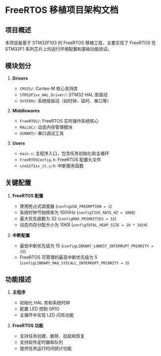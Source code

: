 # FreeRTOS 移植项目架构文档

## 项目概述

本项目是基于 STM32F103 的 FreeRTOS 移植工程，主要实现了 FreeRTOS 在 STM32F1 系列芯片上的运行环境配置和基础功能验证。

## 模块划分

1. **Drivers**
   - `CMSIS/`: Cortex-M 核心支持库
   - `STM32F1xx_HAL_Driver/`: STM32 HAL 库驱动
   - `SYSTEM/`: 系统级驱动（如时钟、延时、串口等）

2. **Middlewares**
   - `FreeRTOS/`: FreeRTOS 实时操作系统核心
   - `MALLOC/`: 动态内存管理模块
   - `USMART/`: 串口调试工具

3. **Users**
   - `main.c`: 主程序入口，包含任务初始化和主循环
   - `FreeRTOSConfig.h`: FreeRTOS 配置头文件
   - `stm32f1xx_it.c/h`: 中断服务函数

## 关键配置

1. **FreeRTOS 配置**
   - 使用抢占式调度器 (`configUSE_PREEMPTION = 1`)
   - 系统时钟节拍频率为 1000Hz (`configTICK_RATE_HZ = 1000`)
   - 最大优先级数为 32 (`configMAX_PRIORITIES = 32`)
   - 动态内存分配大小为 10KB (`configTOTAL_HEAP_SIZE = 10 * 1024`)

2. **中断配置**
   - 最低中断优先级为 15 (`configLIBRARY_LOWEST_INTERRUPT_PRIORITY = 15`)
   - FreeRTOS 可管理的最高中断优先级为 5 (`configLIBRARY_MAX_SYSCALL_INTERRUPT_PRIORITY = 5`)

## 功能描述

1. **主程序**
   - 初始化 HAL 库和系统时钟
   - 配置 LED 控制 GPIO
   - 主循环中实现 LED 闪烁功能

2. **FreeRTOS 功能**
   - 支持任务创建、删除、挂起和恢复
   - 支持软件定时器和队列
   - 提供任务运行时间统计功能
